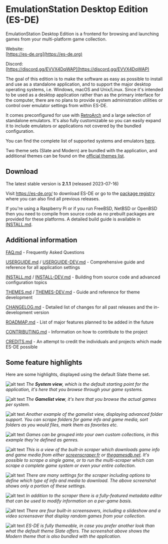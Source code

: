 # EmulationStation Desktop Edition (ES-DE)

EmulationStation Desktop Edition is a frontend for browsing and launching games from your multi-platform game collection.

Website:\
[https://es-de.org](https://es-de.org)

Discord:\
[https://discord.gg/EVVX4DqWAP](https://discord.gg/EVVX4DqWAP)

The goal of this edition is to make the software as easy as possible to install and use as a standalone application, and to support the major desktop operating systems, i.e. Windows, macOS and Unix/Linux. Since it's intended to be used as a desktop application rather than as the primary interface for the computer, there are no plans to provide system administration utilities or control over emulator settings from within ES-DE.

It comes preconfigured for use with [RetroArch](https://www.retroarch.com) and a large selection of standalone emulators. It's also fully customizable so you can easily expand it to include emulators or applications not covered by the bundled configuration.

You can find the complete list of supported systems and emulators [here](USERGUIDE.md#supported-game-systems).

Two theme sets (Slate and Modern) are bundled with the application, and additional themes can be found on the [official themes list](https://gitlab.com/es-de/themes/themes-list).

## Download

The latest stable version is **2.1.1** (released 2023-07-16)

Visit https://es-de.org/ to download ES-DE or go to the [package registry](https://gitlab.com/es-de/emulationstation-de/-/packages) where you can also find all previous releases.

If you're using a Raspberry Pi or if you run FreeBSD, NetBSD or OpenBSD then you need to compile from source code as no prebuilt packages are provided for these platforms. A detailed build guide is available in [INSTALL.md](INSTALL.md).

## Additional information

[FAQ.md](FAQ.md) -  Frequently Asked Questions

[USERGUIDE.md](USERGUIDE.md) / [USERGUIDE-DEV.md](USERGUIDE-DEV.md) - Comprehensive guide and reference for all application settings

[INSTALL.md](INSTALL.md) / [INSTALL-DEV.md](INSTALL-DEV.md) - Building from source code and advanced configuration topics

[THEMES.md](THEMES.md) / [THEMES-DEV.md](THEMES-DEV.md) - Guide and reference for theme development

[CHANGELOG.md](CHANGELOG.md) - Detailed list of changes for all past releases and the in-development version

[ROADMAP.md](ROADMAP.md) - List of major features planned to be added in the future

[CONTRIBUTING.md](CONTRIBUTING.md) - Information on how to contribute to the project

[CREDITS.md](CREDITS.md) - An attempt to credit the individuals and projects which made ES-DE possible

## Some feature highlights

Here are some highlights, displayed using the default Slate theme set.

![alt text](images/es-de_system_view.png "ES-DE System View")
_The **System view**, which is the default starting point for the application, it's here that you browse through your game systems._

![alt text](images/es-de_gamelist_view.png "ES-DE Gamelist View")
_The **Gamelist view**, it's here that you browse the actual games per system._

![alt text](images/es-de_folder_support.png "ES-DE Folder Support")
_Another example of the gamelist view, displaying advanced folder support. You can scrape folders for game info and game media, sort folders as you would files, mark them as favorites etc._

![alt text](images/es-de_custom_collections.png "ES-DE Custom Collections")
_Games can be grouped into your own custom collections, in this example they're defined as genres._

![alt text](images/es-de_scraper_running.png "ES-DE Scraper Running")
_This is a view of the built-in scraper which downloads game info and game media from either [screenscraper.fr](https://screenscraper.fr) or [thegamesdb.net](https://thegamesdb.net). It's possible to scrape a single game, or to run the multi-scraper which can scrape a complete game system or even your entire collection._

![alt text](images/es-de_scraper_settings.png "ES-DE Scraper Settings")
_There are many settings for the scraper including options to define which type of info and media to download. The above screenshot shows only a portion of these settings._

![alt text](images/es-de_metadata_editor.png "ES-DE Metadata Editor")
_In addition to the scraper there is a fully-featured metadata editor that can be used to modify information on a per-game basis._

![alt text](images/es-de_screensaver.png "ES-DE Screensaver")
_There are four built-in screensavers, including a slideshow and a video screensaver that display random games from your collection._

![alt text](images/es-de_ui_theme_support.png "ES-DE Theme Support")
_ES-DE is fully themeable, in case you prefer another look than what the default theme Slate offers. The screenshot above shows the Modern theme that is also bundled with the application._
